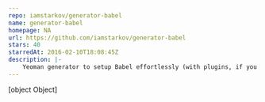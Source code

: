 ```yaml
---
repo: iamstarkov/generator-babel
name: generator-babel
homepage: NA
url: https://github.com/iamstarkov/generator-babel
stars: 40
starredAt: 2016-02-10T18:08:45Z
description: |-
    Yeoman generator to setup Babel effortlessly (with plugins, if you want)
---
```


[object Object]

